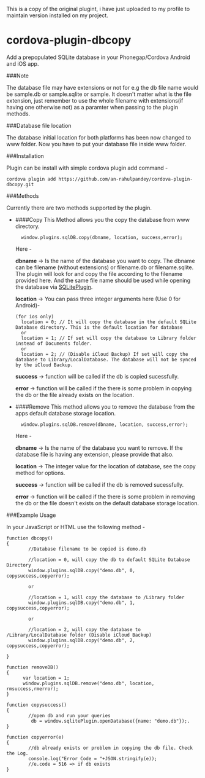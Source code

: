 This is a copy of the original plugint, i have just uploaded to my profile to maintain version installed on my project.

cordova-plugin-dbcopy
=====================

Add a prepopulated SQLite database in your Phonegap/Cordova Android and iOS app.

###Note

The database file may have extensions or not for e.g the db file name would be sample.db or sample.sqlite or sample. It doesn't matter what is the file extension, just remember to use the whole filename with extensions(if having one otherwise not) as a paramter when passing to the plugin methods.

###Database file location

The database initial location for both platforms has been now changed to www folder. Now you have to put your database file inside www folder.

###Installation

Plugin can be install with simple cordova plugin add command -

    cordova plugin add https://github.com/an-rahulpandey/cordova-plugin-dbcopy.git


###Methods

Currently there are two methods supported by the plugin.

* ####Copy
This Method allows you the copy the database from www directory.

  ````
    window.plugins.sqlDB.copy(dbname, location, success,error);
  ````
  Here -

    **dbname** -> Is the name of the database you want to copy. The dbname can be filename (without extensions) or filename.db or filename.sqlite. The plugin will look for and copy the file according to the filename provided here. And the same file name should be used while opening the database via [SQLitePlugin](https://github.com/litehelpers/Cordova-sqlite-storage).

    **location** -> You can pass three integer arguments here (Use 0 for Android)-

    ````
    (for ios only)
      location = 0; // It will copy the database in the default SQLite Database directory. This is the default location for database
      or
      location = 1; // If set will copy the database to Library folder instead of Documents folder.
      or
      location = 2; // (Disable iCloud Backup) If set will copy the database to Library/LocalDatabase. The database will not be synced by the iCloud Backup.
    ````

    **success** -> function will be called if the db is copied sucessfully.

    **error** -> function will be called if the there is some problem in copying the db or the file already exists on the location.

* ####Remove
This method allows you to remove the database from the apps default database storage location.

  ````
    window.plugins.sqlDB.remove(dbname, location, success,error);
  ````
  Here -

    **dbname** -> Is the name of the database you want to remove. If the database file is having any extension, please provide that also.

    **location** -> The integer value for the location of database, see the copy method for options.

    **success** -> function will be called if the db is removed sucessfully.

    **error** -> function will be called if the there is some problem in removing the db or the file doesn't exists on the default database storage location.

###Example Usage

In your JavaScript or HTML use the following method -

```
function dbcopy()
{
        //Database filename to be copied is demo.db

        //location = 0, will copy the db to default SQLite Database Directory
        window.plugins.sqlDB.copy("demo.db", 0, copysuccess,copyerror);

        or

        //location = 1, will copy the database to /Library folder
        window.plugins.sqlDB.copy("demo.db", 1, copysuccess,copyerror);

        or

        //location = 2, will copy the database to /Library/LocalDatabase folder (Disable iCloud Backup)
        window.plugins.sqlDB.copy("demo.db", 2, copysuccess,copyerror);

}

function removeDB()
{
      var location = 1;
      window.plugins.sqlDB.remove("demo.db", location, rmsuccess,rmerror);  
}

function copysuccess()
{
        //open db and run your queries
         db = window.sqlitePlugin.openDatabase({name: "demo.db"});.
}

function copyerror(e)
{
        //db already exists or problem in copying the db file. Check the Log.
        console.log("Error Code = "+JSON.stringify(e));
        //e.code = 516 => if db exists
}

```
